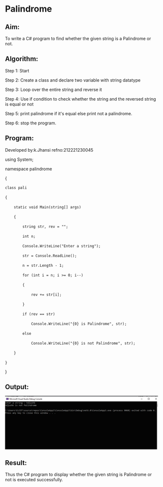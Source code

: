 # Palindrome


## Aim:
To write a C# program to find whether the given string is a Palindrome or not.
## Algorithm:
Step 1: Start

Step 2: Create a class and declare two variable with string datatype

Step 3: Loop over the entire string and reverse it

Step 4: Use if condition to check whether the string and the reversed string is equal or not

Step 5: print palindrome if it's equal else print not a palindrome.

Step 6: stop the program.


## Program:
Developed by:k.Jhansi
refno:212221230045

using System;

namespace palindrome

{

    class pali
    
    {
    
        static void Main(string[] args)
        
        {
        
            string str, rev = "";
            
            int n;
            
            Console.WriteLine("Enter a string");
            
            str = Console.ReadLine();
            
            n = str.Length - 1;
            
            for (int i = n; i >= 0; i--)
            
            {
            
                rev += str[i];
                
            }
            
            if (rev == str)
            
                Console.WriteLine("{0} is Palindrome", str);
                
            else
            
                Console.WriteLine("{0} is not Palindrome", str);

        }
        
    }
    
}

## Output:
![output](https://github.com/jhansi21005096/Palindrome/blob/main/c%23output1.png)
## Result:
Thus the C# program to display whether the given string is Palindrome or not is executed successfully.
